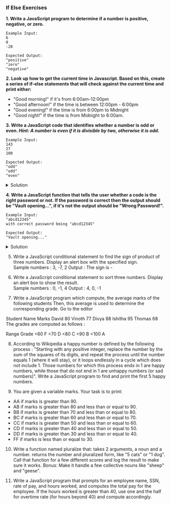 ### If Else Exercises

**1. Write a JavaScript program to determine if a number is positive, negative, or zero.**

```
Example Input:
6  
0  
-20
```

```
Expected Output:
"positive"  
"zero"  
"negative"  
```

**2. Look up how to get the current time in Javascript. Based on this, create a series of if-else statements that will check against the current time and print either:**

- "Good morning!" if it's from 6:00am-12:00pm
- "Good afternoon!" if the time is between 12:00pm - 6:00pm
- "Good evening!" if the time is from 6:00pm to Midnight 
- "Good night!" if the time is from Midnight to 6:00am. 

**3. Write a JavaScript code that identifies whether a number is odd or even. _Hint: A number is even if it is divisible by two, otherwise it is odd._**

```
Example Input:
143 
27  
100
```

```
Expected Output:
"odd"  
"odd"  
"even"  
```
<details>
<summary>Solution</summary>
<p>

```javascript
let x = 143; //change value
if (x%2 == 0) {
    console.log('even');
}
else {
    console.log('odd');
}
```

</p>
</details>

**4. Write a JavaScript function that tells the user whether a code is the right password or not. If the password is correct then the output should be "Vault opening...", if it's not the output should be "Wrong Password!".**

```
Example Input:
"abcd12345"
with correct password being "abcd12345"
```

```
Expected Output:
"Vault opening..."
```
<details>
<summary>Solution</summary>
<p>

```javascript
let password = "abcd12345";

function check(code){
  if (code === password) {
    console.log("Vault opening...");
}
  else {
    console.log("Wrong Password!");
  }
}

```

</p>
</details>

5. Write a JavaScript conditional statement to find the sign of product of three numbers. Display an alert box with the specified sign.  
Sample numbers : 3, -7, 2 
Output : The sign is -

6. Write a JavaScript conditional statement to sort three numbers. Display an alert box to show the result.  
Sample numbers : 0, -1, 4 
Output : 4, 0, -1 

7. Write a JavaScript program which compute, the average marks of the following students Then, this average is used to determine the corresponding grade. Go to the editor

Student Name	Marks
David	80
Vinoth	77
Divya	88
Ishitha	95
Thomas	68
The grades are computed as follows :

Range	Grade
<60	F
<70	D
<80	C
<90	B
<100	A

8. According to Wikipedia a happy number is defined by the following process : 
"Starting with any positive integer, replace the number by the sum of the squares of its digits, and repeat the process until the number equals 1 (where it will stay), or it loops endlessly in a cycle which does not include 1. Those numbers for which this process ends in 1 are happy numbers, while those that do not end in 1 are unhappy numbers (or sad numbers)". 
Write a JavaScript program to find and print the first 5 happy numbers.

9. You are given a variable marks. Your task is to print: 

- AA if marks is greater than 90. 
- AB if marks is greater than 80 and less than or equal to 90. 
- BB if marks is greater than 70 and less than or equal to 80. 
- BC if marks is greater than 60 and less than or equal to 70. 
- CC if marks is greater than 50 and less than or equal to 60. 
- CD if marks is greater than 40 and less than or equal to 50. 
- DD if marks is greater than 30 and less than or equal to 40. 
- FF if marks is less than or equal to 30.

10. Write a function named pluralize that:
	takes 2 arguments, a noun and a number.
	returns the number and pluralized form, like "5 cats" or "1 dog".
	Call that function for a few different scores and log the result to make sure it works.
	Bonus: Make it handle a few collective nouns like "sheep" and "geese".

11. Write a JavaScript program that prompts for an employee name, SSN, rate of pay, and hours worked, and computes the total pay for the employee. If the hours worked is greater than 40, use one and the half for overtime rate (for hours beyond 40) and compute accordingly.